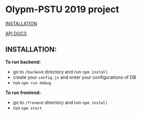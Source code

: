 # Olypm-PSTU 2019 project

[INSTALLATION](#installation)

[API DOCS](/DOCS.md)

## INSTALLATION:

**To run backend:**
- go to `/backend` directory and run `npm install`
- create your `config.js` and enter your configurations of DB
- run `npm run debug`

**To run frontend:**
- go to `/fronend` directory and run `npm install`
- run `npm start`